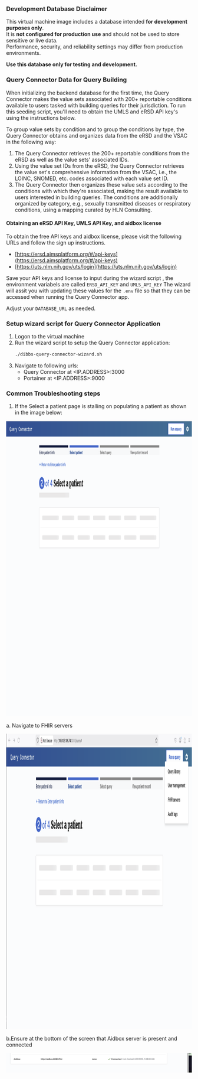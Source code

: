### Development Database Disclaimer

This virtual machine image includes a database intended **for development purposes only**.  
It is **not configured for production use** and should not be used to store sensitive or live data.  
Performance, security, and reliability settings may differ from production environments.  

**Use this database only for testing and development.**


### Query Connector Data for Query Building

When initializing the backend database for the first time, the Query Connector makes the value sets associated with 200+ reportable conditions available to users tasked with building queries for their jurisdiction. To run this seeding script, you'll need to obtain the UMLS and eRSD API key's using the instructions below.

To group value sets by condition and to group the conditions by type, the Query Connector obtains and organizes data from the eRSD and the VSAC in the following way:

1. The Query Connector retrieves the 200+ reportable conditions from the eRSD as well as the value sets' associated IDs.
2. Using the value set IDs from the eRSD, the Query Connector retrieves the value set's comprehensive information from the VSAC, i.e., the LOINC, SNOMED, etc. codes associated with each value set ID.
3. The Query Connector then organizes these value sets according to the conditions with which they're associated, making the result available to users interested in building queries. The conditions are additionally organized by category, e.g., sexually transmitted diseases or respiratory conditions, using a mapping curated by HLN Consulting.


#### Obtaining an eRSD API Key, UMLS API Key, and aidbox license

To obtain the free API keys and aidbox license, please visit the following URLs and follow the sign up instructions.

- [https://ersd.aimsplatform.org/#/api-keys](https://ersd.aimsplatform.org/#/api-keys)
- [https://uts.nlm.nih.gov/uts/login](https://uts.nlm.nih.gov/uts/login)



Save your API keys and license to input during the wizard script , the environment variabels are  called `ERSD_API_KEY` and `UMLS_API_KEY` The wizard will assit you with updating these values for the `.env` file so that they can be accessed when running the Query Connector app. 

Adjust your `DATABASE_URL` as needed.

### Setup wizard script for Query Connector Application
1. Logon to the virtual machine
2. Run the wizard script to setup the Query Connector application:
    ```bash
    ./dibbs-query-connector-wizard.sh
    ```
3. Navigate to following urls:
    - Query Connector at <IP.ADDRESS>:3000
    - Portainer at <IP.ADDRESS>:9000




### Common Troubleshooting steps

1. If the Select a patient page is stalling on populating a patient as shown in the image below:

<img src="common_error_1.png" alt="Description" height="800" width ="1200"/>

a. Navigate to FHIR servers

<img src="common_error_1a.png" alt="Description" height="800" width ="1200"/>

b.Ensure at the bottom of the screen that Aidbox server is present and connected

<img src="common_error_1b.png" alt="Description" />